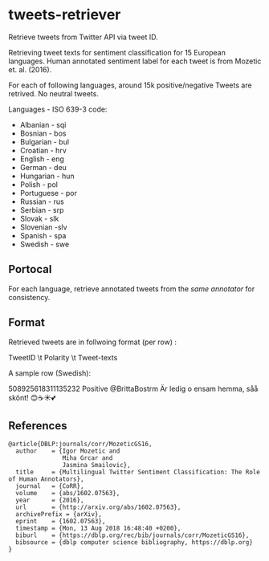 # tweets-retriever
Retrieve tweets from Twitter API via tweet ID.

Retrieving tweet texts for sentiment classification for 15 European languages. Human annotated sentiment label for each tweet is from Mozetic et. al. (2016).

For each of following languages, around 15k positive/negative Tweets are retrived. No neutral tweets.

Languages - ISO 639-3 code:
 * Albanian - sqi
 * Bosnian - bos
 * Bulgarian - bul
 * Croatian - hrv
 * English - eng
 * German - deu
 * Hungarian - hun
 * Polish - pol
 * Portuguese - por
 * Russian - rus 
 * Serbian - srp
 * Slovak - slk
 * Slovenian -slv
 * Spanish - spa
 * Swedish - swe

## Portocal

For each language, retrieve annotated tweets from the _same annotator_ for consistency. 

## Format

Retrieved tweets are in follwoing format (per row) :

TweetID \t Polarity \t Tweet-texts

A sample row (Swedish):

508925618311135232	Positive	@BrittaBostrm Är ledig o ensam hemma, såå skönt! 😊☕️☀️💕



## References
```
@article{DBLP:journals/corr/MozeticGS16,
  author    = {Igor Mozetic and
               Miha Grcar and
               Jasmina Smailovic},
  title     = {Multilingual Twitter Sentiment Classification: The Role of Human Annotators},
  journal   = {CoRR},
  volume    = {abs/1602.07563},
  year      = {2016},
  url       = {http://arxiv.org/abs/1602.07563},
  archivePrefix = {arXiv},
  eprint    = {1602.07563},
  timestamp = {Mon, 13 Aug 2018 16:48:40 +0200},
  biburl    = {https://dblp.org/rec/bib/journals/corr/MozeticGS16},
  bibsource = {dblp computer science bibliography, https://dblp.org}
}
```
